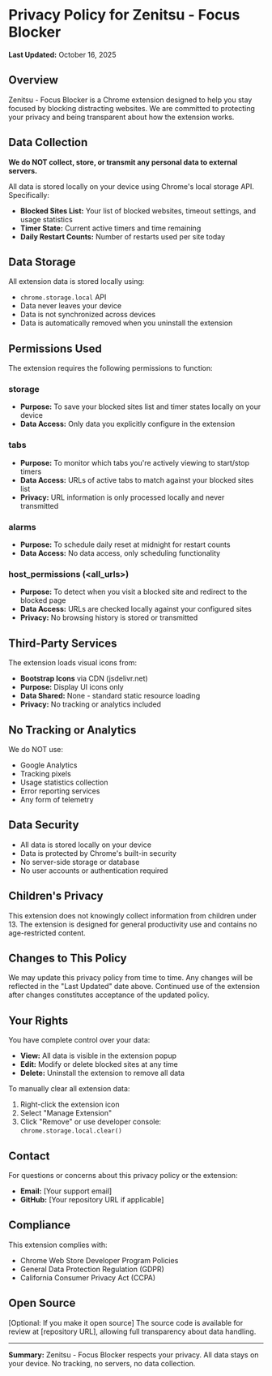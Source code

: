 # Privacy Policy for Zenitsu - Focus Blocker

**Last Updated:** October 16, 2025

## Overview

Zenitsu - Focus Blocker is a Chrome extension designed to help you stay focused by blocking distracting websites. We are committed to protecting your privacy and being transparent about how the extension works.

## Data Collection

**We do NOT collect, store, or transmit any personal data to external servers.**

All data is stored locally on your device using Chrome's local storage API. Specifically:

- **Blocked Sites List:** Your list of blocked websites, timeout settings, and usage statistics
- **Timer State:** Current active timers and time remaining
- **Daily Restart Counts:** Number of restarts used per site today

## Data Storage

All extension data is stored locally using:
- `chrome.storage.local` API
- Data never leaves your device
- Data is not synchronized across devices
- Data is automatically removed when you uninstall the extension

## Permissions Used

The extension requires the following permissions to function:

### storage
- **Purpose:** To save your blocked sites list and timer states locally on your device
- **Data Access:** Only data you explicitly configure in the extension

### tabs
- **Purpose:** To monitor which tabs you're actively viewing to start/stop timers
- **Data Access:** URLs of active tabs to match against your blocked sites list
- **Privacy:** URL information is only processed locally and never transmitted

### alarms
- **Purpose:** To schedule daily reset at midnight for restart counts
- **Data Access:** No data access, only scheduling functionality

### host_permissions (<all_urls>)
- **Purpose:** To detect when you visit a blocked site and redirect to the blocked page
- **Data Access:** URLs are checked locally against your configured sites
- **Privacy:** No browsing history is stored or transmitted

## Third-Party Services

The extension loads visual icons from:
- **Bootstrap Icons** via CDN (jsdelivr.net)
- **Purpose:** Display UI icons only
- **Data Shared:** None - standard static resource loading
- **Privacy:** No tracking or analytics included

## No Tracking or Analytics

We do NOT use:
- Google Analytics
- Tracking pixels
- Usage statistics collection
- Error reporting services
- Any form of telemetry

## Data Security

- All data is stored locally on your device
- Data is protected by Chrome's built-in security
- No server-side storage or database
- No user accounts or authentication required

## Children's Privacy

This extension does not knowingly collect information from children under 13. The extension is designed for general productivity use and contains no age-restricted content.

## Changes to This Policy

We may update this privacy policy from time to time. Any changes will be reflected in the "Last Updated" date above. Continued use of the extension after changes constitutes acceptance of the updated policy.

## Your Rights

You have complete control over your data:
- **View:** All data is visible in the extension popup
- **Edit:** Modify or delete blocked sites at any time
- **Delete:** Uninstall the extension to remove all data

To manually clear all extension data:
1. Right-click the extension icon
2. Select "Manage Extension"
3. Click "Remove" or use developer console: `chrome.storage.local.clear()`

## Contact

For questions or concerns about this privacy policy or the extension:
- **Email:** [Your support email]
- **GitHub:** [Your repository URL if applicable]

## Compliance

This extension complies with:
- Chrome Web Store Developer Program Policies
- General Data Protection Regulation (GDPR)
- California Consumer Privacy Act (CCPA)

## Open Source

[Optional: If you make it open source]
The source code is available for review at [repository URL], allowing full transparency about data handling.

---

**Summary:** Zenitsu - Focus Blocker respects your privacy. All data stays on your device. No tracking, no servers, no data collection.


